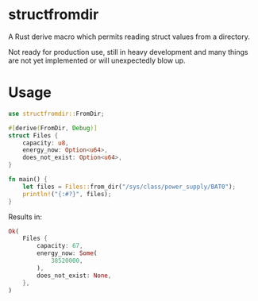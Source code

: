 # structfromdir

A Rust derive macro which permits reading struct values from a directory.

Not ready for production use, still in heavy development and many things are
not yet implemented or will unexpectedly blow up.

# Usage

```rust
use structfromdir::FromDir;

#[derive(FromDir, Debug)]
struct Files {
    capacity: u8,
    energy_now: Option<u64>,
    does_not_exist: Option<u64>,
}

fn main() {
    let files = Files::from_dir("/sys/class/power_supply/BAT0");
    println!("{:#?}", files);
}
```

Results in:

```rust
Ok(
    Files {
        capacity: 67,
        energy_now: Some(
            38520000,
        ),
        does_not_exist: None,
    },
)
```
